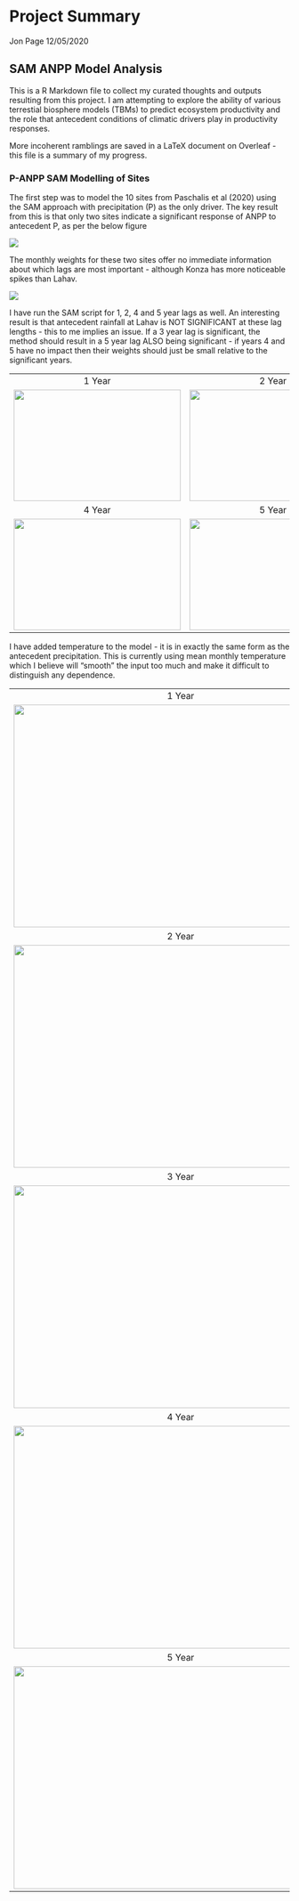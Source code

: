 Project Summary
================
Jon Page
12/05/2020

## SAM ANPP Model Analysis

This is a R Markdown file to collect my curated thoughts and outputs
resulting from this project. I am attempting to explore the ability of
various terrestial biosphere models (TBMs) to predict ecosystem
productivity and the role that antecedent conditions of climatic drivers
play in productivity responses.

More incoherent ramblings are saved in a LaTeX document on Overleaf -
this file is a summary of my progress.

### P-ANPP SAM Modelling of Sites

The first step was to model the 10 sites from Paschalis et al (2020)
using the SAM approach with precipitation (P) as the only driver. The
key result from this is that only two sites indicate a significant
response of ANPP to antecedent P, as per the below figure

![](Plots/P_3_Alphas.png)

The monthly weights for these two sites offer no immediate information
about which lags are most important - although Konza has more noticeable
spikes than Lahav.

![](Plots/P_3_SigWeights.png)

I have run the SAM script for 1, 2, 4 and 5 year lags as well. An
interesting result is that antecedent rainfall at Lahav is NOT
SIGNIFICANT at these lag lengths - this to me implies an issue. If a 3
year lag is significant, the method should result in a 5 year lag ALSO
being significant - if years 4 and 5 have no impact then their weights
should just be small relative to the significant years.

|                                                           |                                                           |
| :-------------------------------------------------------: | :-------------------------------------------------------: |
|                          1 Year                           |                          2 Year                           |
| <img src="Plots/P_1_Alphas.png" width="300" height="200"> | <img src="Plots/P_2_Alphas.png" width="300" height="200"> |
|                          4 Year                           |                          5 Year                           |
| <img src="Plots/P_4_Alphas.png" width="300" height="200"> | <img src="Plots/P_5_Alphas.png" width="300" height="200"> |

I have added temperature to the model - it is in exactly the same form
as the antecedent precipitation. This is currently using mean monthly
temperature which I believe will “smooth” the input too much and make it
difficult to distinguish any dependence.

|                                                            |
| :--------------------------------------------------------: |
|                           1 Year                           |
| <img src="Plots/PT_1_Alphas.png" width="600" height="400"> |
|                           2 Year                           |
| <img src="Plots/PT_2_Alphas.png" width="600" height="400"> |
|                           3 Year                           |
| <img src="Plots/PT_3_Alphas.png" width="600" height="400"> |
|                           4 Year                           |
| <img src="Plots/PT_4_Alphas.png" width="600" height="400"> |
|                           5 Year                           |
| <img src="Plots/PT_5_Alphas.png" width="600" height="400"> |
